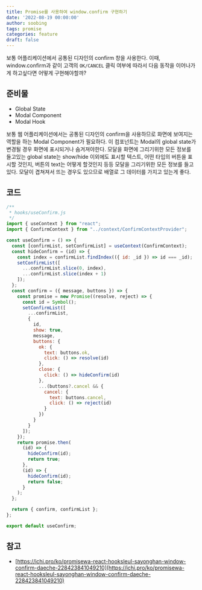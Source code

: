 ```yaml
---
title: Promise를 사용하여 window.confirm 구현하기
date: '2022-08-19 00:00:00'
author: soobing
tags: promise
categories: feature
draft: false
---
```


보통 어플리케이션에서 공통된 디자인의 confirm 창을 사용한다. 이때, window.confirm과 같이 고객의 `OK/CANCEL` 클릭 여부에 따라서 다음 동작을 이어나가게 하고싶다면 어떻게 구현해야할까?

## 준비물

- Global State
- Modal Component
- Modal Hook

보통 웹 어플리케이션에서는 공통된 디자인의 confirm을 사용하므로 화면에 보여지는 역할을 하는 Modal Component가 필요하다. 이 컴포넌트는 Modal의 global state가 변경될 경우 화면에 표시되거나 숨겨져야한다. 모달을 화면에 그리기위한 모든 정보를 들고있는 global state는 show/hide 이외에도 표시할 텍스트, 어떤 타입의 버튼을 표시할 것인지, 버튼의 text는 어떻게 할것인지 등등 모달을 그리기위한 모든 정보를 들고 있다. 모달이 겹쳐져서 뜨는 경우도 있으므로 배열로 그 데이터를 가지고 있는게 좋다.


## 코드
```jsx
/**
 * hooks/useConfirm.js
 */
import { useContext } from "react";
import { ConfirmContext } from "../context/ConfirmContextProvider";

const useConfirm = () => {
  const [confirmList, setConfirmList] = useContext(ConfirmContext);
  const hideConfirm = (id) => {
    const index = confirmList.findIndex(({ id: _id }) => id === _id);
    setConfirmList([
      ...confirmList.slice(0, index),
      ...confirmList.slice(index + 1)
    ]);
  };
  const confirm = ({ message, buttons }) => {
    const promise = new Promise((resolve, reject) => {
      const id = Symbol();
      setConfirmList([
        ...confirmList,
        {
          id,
          show: true,
          message,
          buttons: {
            ok: {
              text: buttons.ok,
              click: () => resolve(id)
            },
            close: {
              click: () => hideConfirm(id)
            },
            ...(buttons?.cancel && {
              cancel: {
                text: buttons.cancel,
                click: () => reject(id)
              }
            })
          }
        }
      ]);
    });
    return promise.then(
      (id) => {
        hideConfirm(id);
        return true;
      },
      (id) => {
        hideConfirm(id);
        return false;
      }
    );
  };

  return { confirm, confirmList };
};

export default useConfirm;
```
## 참고

- [https://ichi.pro/ko/promisewa-react-hooksleul-sayonghan-window-confirm-daeche-228423841049210](https://ichi.pro/ko/promisewa-react-hooksleul-sayonghan-window-confirm-daeche-228423841049210)
